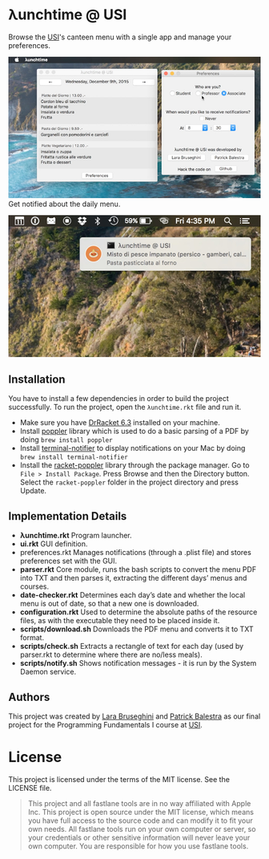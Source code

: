 # λunchtime @ USI

Browse the [USI](http://www.inf.usi.ch)'s canteen menu with a single app and manage your preferences.

![](images/screenshot1.jpg)
Get notified about the daily menu.

![](images/screenshot2.jpg)
## Installation
You have to install a few dependencies in order to build the project successfully. To run the project, open the `λunchtime.rkt` file and run it.

* Make sure you have [DrRacket 6.3](http://racket-lang.org) installed on your machine.
* Install [poppler](http://poppler.freedesktop.org) library which is used to do a basic parsing of a PDF by doing `brew install poppler`
* Install [terminal-notifier](https://github.com/julienXX/terminal-notifier) to display notifications on your Mac by doing `brew install terminal-notifier`
* Install the [racket-poppler](https://github.com/soegaard/racket-poppler) library through the package manager. Go to `File > Install Package`. Press Browse and then the Directory button. Select the `racket-poppler` folder in the project directory and press Update. 

## Implementation Details
* **λunchtime.rkt** Program launcher.
* **ui.rkt** GUI definition.
* preferences.rkt Manages notifications (through a .plist file) and stores preferences set with the GUI.
* **parser.rkt** Core module, runs the bash scripts to convert the menu PDF into TXT and then parses it, extracting the different days’ menus and courses. 
* **date-checker.rkt** Determines each day’s date and whether the local menu is out of date, so that a new one is downloaded.
* **configuration.rkt** Used to determine the absolute paths of the resource files, as with the executable they need to be placed inside it.
* **scripts/download.sh** Downloads the PDF menu and converts it to TXT format. 
* **scripts/check.sh** Extracts a rectangle of text for each day (used by parser.rkt to
determine where there are no/less meals).
* **scripts/notify.sh** Shows notification messages - it is run by the System Daemon service.

## Authors
This project was created by [Lara Bruseghini](http://atelier.inf.unisi.ch/~brusel/) and [Patrick Balestra](http://atelier.inf.unisi.ch/~balesp/)  as our final project for the Programming Fundamentals I course at [USI](http://www.inf.usi.ch).

# License
This project is licensed under the terms of the MIT license. See the LICENSE file.

> This project and all fastlane tools are in no way affiliated with Apple Inc. This project is open source under the MIT license, which means you have full access to the source code and can modify it to fit your own needs. All fastlane tools run on your own computer or server, so your credentials or other sensitive information will never leave your own computer. You are responsible for how you use fastlane tools.